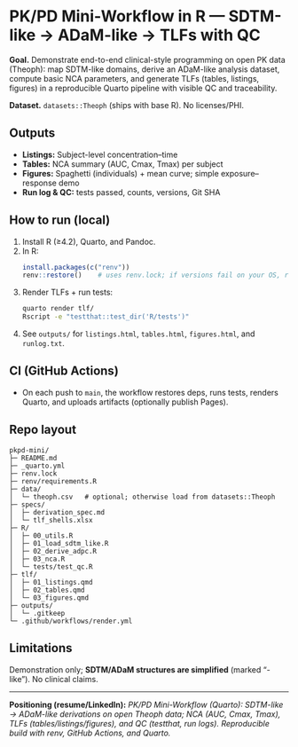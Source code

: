 # PK/PD Mini-Workflow in R — SDTM-like → ADaM-like → TLFs with QC

**Goal.** Demonstrate end-to-end clinical-style programming on open PK data (Theoph): map SDTM-like domains, derive an ADaM-like analysis dataset, compute basic NCA parameters, and generate TLFs (tables, listings, figures) in a reproducible Quarto pipeline with visible QC and traceability.

**Dataset.** `datasets::Theoph` (ships with base R). No licenses/PHI.

## Outputs
- **Listings:** Subject-level concentration–time
- **Tables:** NCA summary (AUC, Cmax, Tmax) per subject
- **Figures:** Spaghetti (individuals) + mean curve; simple exposure–response demo
- **Run log & QC:** tests passed, counts, versions, Git SHA

## How to run (local)
1. Install R (≥4.2), Quarto, and Pandoc.
2. In R:
   ```r
   install.packages(c("renv"))
   renv::restore()    # uses renv.lock; if versions fail on your OS, run `source('renv/requirements.R')` then `renv::snapshot()`
   ```
3. Render TLFs + run tests:
   ```bash
   quarto render tlf/
   Rscript -e "testthat::test_dir('R/tests')"
   ```
4. See `outputs/` for `listings.html`, `tables.html`, `figures.html`, and `runlog.txt`.

## CI (GitHub Actions)
- On each push to `main`, the workflow restores deps, runs tests, renders Quarto, and uploads artifacts (optionally publish Pages).

## Repo layout
```
pkpd-mini/
├─ README.md
├─ _quarto.yml
├─ renv.lock
├─ renv/requirements.R
├─ data/
│  └─ theoph.csv   # optional; otherwise load from datasets::Theoph
├─ specs/
│  ├─ derivation_spec.md
│  └─ tlf_shells.xlsx
├─ R/
│  ├─ 00_utils.R
│  ├─ 01_load_sdtm_like.R
│  ├─ 02_derive_adpc.R
│  ├─ 03_nca.R
│  └─ tests/test_qc.R
├─ tlf/
│  ├─ 01_listings.qmd
│  ├─ 02_tables.qmd
│  └─ 03_figures.qmd
├─ outputs/
│  └─ .gitkeep
└─ .github/workflows/render.yml
```

## Limitations
Demonstration only; **SDTM/ADaM structures are simplified** (marked “-like”). No clinical claims.

---

**Positioning (resume/LinkedIn):** *PK/PD Mini-Workflow (Quarto): SDTM-like → ADaM-like derivations on open Theoph data; NCA (AUC, Cmax, Tmax), TLFs (tables/listings/figures), and QC (testthat, run logs). Reproducible build with renv, GitHub Actions, and Quarto.*
